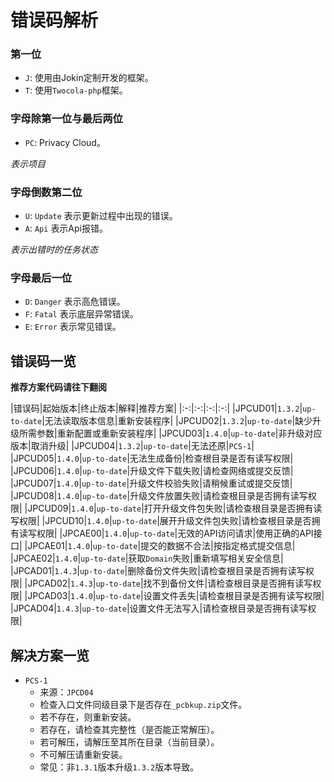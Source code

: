 # 错误码解析

### 第一位

- `J`: 使用由Jokin定制开发的框架。
- `T`: 使用`Twocola-php`框架。

### 字母除第一位与最后两位

- `PC`: Privacy Cloud。

*表示项目*

### 字母倒数第二位

- `U`: `Update` 表示更新过程中出现的错误。
- `A`: `Api` 表示Api报错。

*表示出错时的任务状态*

### 字母最后一位

- `D`: `Danger` 表示高危错误。
- `F`: `Fatal` 表示底层异常错误。
- `E`: `Error` 表示常见错误。

## 错误码一览

**推荐方案代码请往下翻阅**

|错误码|起始版本|终止版本|解释|推荐方案|
|:-:|:-:|:-:|:-:|
|JPCUD01|`1.3.2`|`up-to-date`|无法读取版本信息|重新安装程序|
|JPCUD02|`1.3.2`|`up-to-date`|缺少升级所需参数|重新配置或重新安装程序|
|JPCUD03|`1.4.0`|`up-to-date`|非升级对应版本|取消升级|
|JPCUD04|`1.3.2`|`up-to-date`|无法还原|`PCS-1`|
|JPCUD05|`1.4.0`|`up-to-date`|无法生成备份|检查根目录是否有读写权限|
|JPCUD06|`1.4.0`|`up-to-date`|升级文件下载失败|请检查网络或提交反馈|
|JPCUD07|`1.4.0`|`up-to-date`|升级文件校验失败|请稍候重试或提交反馈|
|JPCUD08|`1.4.0`|`up-to-date`|升级文件放置失败|请检查根目录是否拥有读写权限|
|JPCUD09|`1.4.0`|`up-to-date`|打开升级文件包失败|请检查根目录是否拥有读写权限|
|JPCUD10|`1.4.0`|`up-to-date`|展开升级文件包失败|请检查根目录是否拥有读写权限|
|JPCAE00|`1.4.0`|`up-to-date`|无效的API访问请求|使用正确的API接口|
|JPCAE01|`1.4.0`|`up-to-date`|提交的数据不合法|按指定格式提交信息|
|JPCAE02|`1.4.0`|`up-to-date`|获取`Domain`失败|重新填写相关安全信息|
|JPCAD01|`1.4.3`|`up-to-date`|删除备份文件失败|请检查根目录是否拥有读写权限|
|JPCAD02|`1.4.3`|`up-to-date`|找不到备份文件|请检查根目录是否拥有读写权限|
|JPCAD03|`1.4.0`|`up-to-date`|设置文件丢失|请检查根目录是否拥有读写权限|
|JPCAD04|`1.4.3`|`up-to-date`|设置文件无法写入|请检查根目录是否拥有读写权限|

## 解决方案一览

- `PCS-1`
  - 来源：`JPCD04`
  - 检查入口文件同级目录下是否存在`_pcbkup.zip`文件。
  - 若不存在，则重新安装。
  - 若存在，请检查其完整性（是否能正常解压）。
  - 若可解压，请解压至其所在目录（当前目录）。
  - 不可解压请重新安装。
  - 常见：非`1.3.1`版本升级`1.3.2`版本导致。

